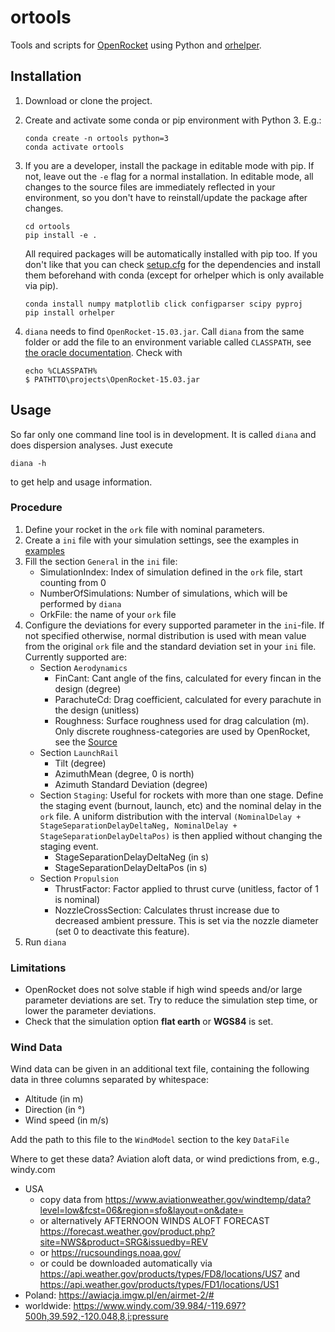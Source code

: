 # ortools

Tools and scripts for [OpenRocket](https://openrocket.info/) using Python and
[orhelper](https://pypi.org/project/orhelper/).


## Installation

1. Download or clone the project.
2. Create and activate some conda or pip environment with Python 3. E.g.:

   ```shell
   conda create -n ortools python=3
   conda activate ortools
   ```

3. If you are a developer, install the package in editable mode with pip. If not, leave out the `-e`
   flag for a normal installation. In editable mode, all changes to the source files are immediately
   reflected in your environment, so you don't have to reinstall/update the package after changes.

   ```shell
   cd ortools
   pip install -e .
   ```

   All required packages will be automatically installed with pip too. If you don't like that you
   can check [setup.cfg](setup.cfg) for the dependencies and install them beforehand with conda
   (except for orhelper which is only available via pip).

   ```shell
   conda install numpy matplotlib click configparser scipy pyproj
   pip install orhelper
   ```

4. `diana` needs to find `OpenRocket-15.03.jar`. Call `diana` from the same folder or add the file
   to an environment variable called `CLASSPATH`, 
   see [the oracle documentation](https://docs.oracle.com/javase/tutorial/essential/environment/paths.html).
   Check with 
   ```shell
   echo %CLASSPATH%
   $ PATHTTO\projects\OpenRocket-15.03.jar
   ```


## Usage

So far only one command line tool is in development. It is called `diana` and does dispersion
analyses. Just execute

```shell
diana -h
```

to get help and usage information.


### Procedure

1. Define your rocket in the `ork` file with nominal parameters.
2. Create a `ini` file with your simulation settings, see the examples in [examples](examples)
3. Fill the section `General` in the `ini` file:
   - SimulationIndex: Index of simulation defined in the `ork` file, start counting from 0
   - NumberOfSimulations: Number of simulations, which will be performed by `diana`
   - OrkFile: the name of your `ork` file
4. Configure the deviations for every supported parameter in the `ini`-file. If not specified otherwise, 
	normal distribution is used with mean value from the original `ork` file and the standard deviation set in your `ini` file.
	Currently supported are:
   - Section `Aerodynamics`
      - FinCant: Cant angle of the fins, calculated for every fincan in the design (degree)
	  - ParachuteCd: Drag coefficient, calculated for every parachute in the design (unitless)
	  - Roughness: Surface roughness used for drag calculation (m). 
	      Only discrete roughness-categories are used by OpenRocket, see the [Source](https://github.com/openrocket/openrocket/blob/unstable/core/src/net/sf/openrocket/rocketcomponent/ExternalComponent.java#L23-L32)
   - Section `LaunchRail`
      - Tilt (degree)
      - AzimuthMean (degree, 0 is north)
	  - Azimuth Standard Deviation (degree)	   
   - Section `Staging`: 
	Useful for rockets with more than one stage. Define the staging event (burnout, launch, etc) and the nominal delay in the `ork` file. A uniform distribution with the interval
	`(NominalDelay + StageSeparationDelayDeltaNeg, NominalDelay + StageSeparationDelayDeltaPos)` is then applied without changing the staging event.
      - StageSeparationDelayDeltaNeg (in s)
      - StageSeparationDelayDeltaPos (in s)
   - Section `Propulsion`
      - ThrustFactor: Factor applied to thrust curve (unitless, factor of 1 is nominal)
      - NozzleCrossSection: Calculates thrust increase due to decreased ambient pressure. This is set via the nozzle diameter (set 0 to deactivate this feature).
5. Run `diana`


### Limitations

- OpenRocket does not solve stable if high wind speeds and/or large parameter deviations are set. 
  Try to reduce the simulation step time, or lower the parameter deviations.
- Check that the simulation option **flat earth** or **WGS84** is set.


### Wind Data

Wind data can be given in an additional text file, containing the following data in three columns separated by whitespace:

- Altitude (in m)
- Direction (in °)
- Wind speed (in m/s)

Add the path to this file to the `WindModel` section to the key `DataFile`

Where to get these data? Aviation aloft data, or wind predictions from, e.g., windy.com

- USA
   - copy data from
   https://www.aviationweather.gov/windtemp/data?level=low&fcst=06&region=sfo&layout=on&date=
   - or alternatively AFTERNOON WINDS ALOFT FORECAST
   https://forecast.weather.gov/product.php?site=NWS&product=SRG&issuedby=REV
   - or https://rucsoundings.noaa.gov/
   - or could be downloaded automatically via
   https://api.weather.gov/products/types/FD8/locations/US7 and
   https://api.weather.gov/products/types/FD1/locations/US1
- Poland: https://awiacja.imgw.pl/en/airmet-2/#
- worldwide: https://www.windy.com/39.984/-119.697?500h,39.592,-120.048,8,i:pressure
